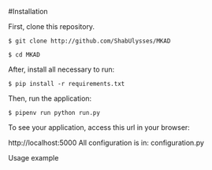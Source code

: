 #Installation

First, clone this repository.

```
$ git clone http://github.com/ShabUlysses/MKAD
```

```
$ cd MKAD
```

After, install all necessary to run:

```
$ pip install -r requirements.txt
```

Then, run the application:

```
$ pipenv run python run.py
```

To see your application, access this url in your browser:

http://localhost:5000
All configuration is in: configuration.py

Usage example


